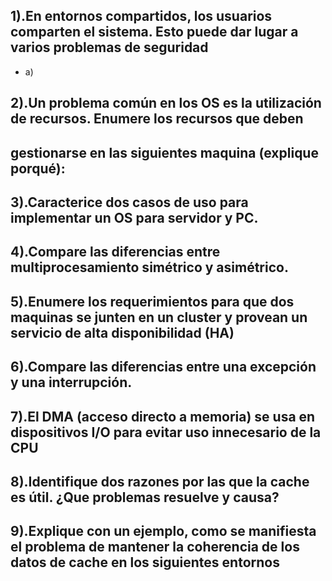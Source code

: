 ## 1).En entornos compartidos, los usuarios comparten el sistema. Esto puede dar lugar a varios problemas de seguridad

* a)


## 2).Un problema común en los OS es la utilización de recursos. Enumere los recursos que deben 
## gestionarse en las siguientes maquina (explique porqué):




## 3).Caracterice dos casos de uso para implementar un OS para servidor y PC.





## 4).Compare las diferencias entre multiprocesamiento simétrico y asimétrico.





## 5).Enumere los requerimientos para que dos maquinas se junten en un cluster y provean un servicio de alta disponibilidad (HA)







## 6).Compare las diferencias entre una excepción y una interrupción.






## 7).El DMA (acceso directo a memoria) se usa en dispositivos I/O para evitar uso innecesario de la   CPU







## 8).Identifique dos razones por las que la cache es útil. ¿Que problemas resuelve y causa?








## 9).Explique con un ejemplo, como se manifiesta el problema de mantener la coherencia de los datos de cache en los siguientes entornos
